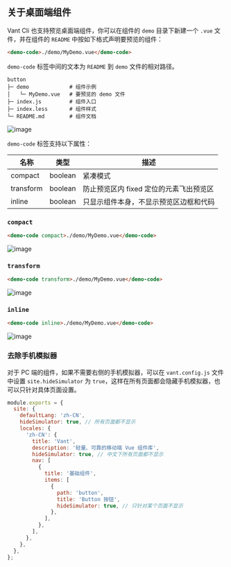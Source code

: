 ## 关于桌面端组件

Vant Cli 也支持预览桌面端组件，你可以在组件的 `demo` 目录下新建一个 `.vue` 文件，并在组件的 `README` 中按如下格式声明要预览的组件：

```html
<demo-code>./demo/MyDemo.vue</demo-code>
```

`demo-code` 标签中间的文本为 `README` 到 `demo` 文件的相对路径。

```
button
├─ demo             # 组件示例
│   └─ MyDemo.vue   # 要预览的 demo 文件
├─ index.js         # 组件入口
├─ index.less       # 组件样式
└─ README.md        # 组件文档
```

![image](https://user-images.githubusercontent.com/5093611/111076378-0e981a00-8527-11eb-8e3f-31f0be7e4021.png)

`demo-code` 标签支持以下属性：

| 名称      | 类型    | 描述                                    |
| --------- | ------- | --------------------------------------- |
| compact   | boolean | 紧凑模式                                |
| transform | boolean | 防止预览区内 fixed 定位的元素飞出预览区 |
| inline    | boolean | 只显示组件本身，不显示预览区边框和代码  |

### `compact`

```html
<demo-code compact>./demo/MyDemo.vue</demo-code>
```

![image](https://user-images.githubusercontent.com/5093611/111076728-77cc5d00-8528-11eb-85f1-e7217344ab14.png)

### `transform`

```html
<demo-code transform>./demo/MyDemo.vue</demo-code>
```

![image](https://user-images.githubusercontent.com/5093611/111076799-d5f94000-8528-11eb-973f-c9d69f91d2a7.png)

### `inline`

```html
<demo-code inline>./demo/MyDemo.vue</demo-code>
```

![image](https://user-images.githubusercontent.com/5093611/111076845-15c02780-8529-11eb-9cfb-76c9b25dc2a2.png)

### 去除手机模拟器

对于 PC 端的组件，如果不需要右侧的手机模拟器，可以在 `vant.config.js` 文件中设置 `site.hideSimulator` 为 `true`，这样在所有页面都会隐藏手机模拟器，也可以只针对具体页面设置。

```js
module.exports = {
  site: {
    defaultLang: 'zh-CN',
    hideSimulator: true, // 所有页面都不显示
    locales: {
      'zh-CN': {
        title: 'Vant',
        description: '轻量、可靠的移动端 Vue 组件库',
        hideSimulator: true, // 中文下所有页面都不显示
        nav: [
          {
            title: '基础组件',
            items: [
              {
                path: 'button',
                title: 'Button 按钮',
                hideSimulator: true, // 只针对某个页面不显示
              },
            ],
          },
        ],
      },
    },
  },
};
```

